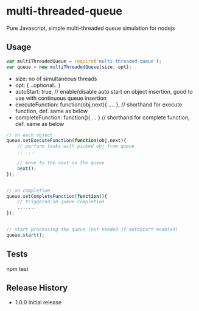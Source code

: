 # multi-threaded-queue
Pure Javascript, simple multi-threaded queue simulation for nodejs

## Usage
```javascript
var multiThreadedQueue = require('multi-threaded-queue');
var queue = new multiThreadedQueue(size, opt);
```
* size: no of simultaneous threads
* opt: { ..optional.. }
 * autoStart: true,  // enable/disable auto start on object insertion, good to use with continuous queue insertion
 * executeFunction: function(obj,next){ .... }, // shorthand for execute function, def. same as below
 * completeFunction: function(){ ... } // shorthand for complete function, def. same as below

```javascript
// on each object
queue.setExecuteFunction(function(obj,next){
    // perform tasks with picked obj from queue
    .......

    // move to the next on the queue
    next();
});


// on completion
queue.setCompleteFunction(function(){
    // triggered on queue completion
    .......
});


// start processing the queue (not needed if autoStart enabled)
queue.start();
```


## Tests
npm test


## Release History
* 1.0.0 Initial release
